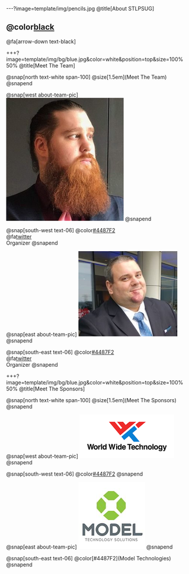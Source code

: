 ---?image=template/img/pencils.jpg
@title[About STLPSUG]

## @color[black](About<br>STLPSUG)

@fa[arrow-down text-black]


+++?image=template/img/bg/blue.jpg&color=white&position=top&size=100% 50%
@title[Meet The Team]

@snap[north text-white span-100]
@size[1.5em](Meet The Team)
@snapend

@snap[west about-team-pic]
![WENDY](template/img/profile/mike.png)
@snapend

@snap[south-west text-06]
@color[#4487F2](Mike)
<br>
@fa[twitter](barbariankb)
<br>
Organizer
@snapend

@snap[east about-team-pic]
![BERRY](template/img/profile/ken.png)
@snapend

@snap[south-east text-06]
@color[#4487F2](Ken)
<br>
@fa[twitter](kenmaglio)
<br>
Organizer
@snapend


+++?image=template/img/bg/blue.jpg&color=white&position=top&size=100% 50%
@title[Meet The Sponsors]

@snap[north text-white span-100]
@size[1.5em](Meet The Sponsors)
@snapend

@snap[west about-team-pic]
![WENDY](template/img/profile/wwt.png)
@snapend

@snap[south-west text-06]
@color[#4487F2](WWT)
@snapend

@snap[east about-team-pic]
![BERRY](template/img/profile/model.png)
@snapend

@snap[south-east text-06]
@color[#4487F2](Model Technologies)
@snapend